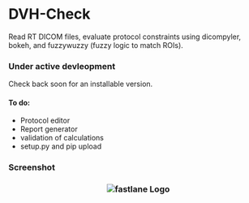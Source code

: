 # DVH-Check
Read RT DICOM files, evaluate protocol constraints using dicompyler, bokeh, and fuzzywuzzy (fuzzy logic to match ROIs).

### Under active devleopment

Check back soon for an installable version.
#### To do:
* Protocol editor
* Report generator
* validation of calculations
* setup.py and pip upload

### Screenshot
<h3 align="center">
  <img src="https://user-images.githubusercontent.com/4778878/57198541-b1e67400-6f39-11e9-8b1b-7098f12e0f0b.png" alt="fastlane Logo" />
</h3>